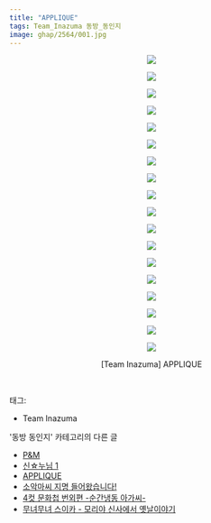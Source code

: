 ```yaml
---
title: "APPLIQUE"
tags: Team_Inazuma 동방_동인지
image: ghap/2564/001.jpg
---
```

<div class="article">
<p style="text-align: center; clear: none; float: none;"><img src="{{ site.nasurl }}/ghap/2564/001.jpg"/></p>
<p style="text-align: center; clear: none; float: none;"><img src="{{ site.nasurl }}/ghap/2564/002.jpg"/></p>
<p style="text-align: center; clear: none; float: none;"><img src="{{ site.nasurl }}/ghap/2564/003.jpg"/></p>
<p style="text-align: center; clear: none; float: none;"><img src="{{ site.nasurl }}/ghap/2564/004.jpg"/></p>
<p style="text-align: center; clear: none; float: none;"><img src="{{ site.nasurl }}/ghap/2564/005.jpg"/></p>
<p style="text-align: center; clear: none; float: none;"><img src="{{ site.nasurl }}/ghap/2564/006.jpg"/></p>
<p style="text-align: center; clear: none; float: none;"><img src="{{ site.nasurl }}/ghap/2564/007.jpg"/></p>
<p style="text-align: center; clear: none; float: none;"><img src="{{ site.nasurl }}/ghap/2564/008.jpg"/></p>
<p style="text-align: center; clear: none; float: none;"><img src="{{ site.nasurl }}/ghap/2564/009.jpg"/></p>
<p style="text-align: center; clear: none; float: none;"><img src="{{ site.nasurl }}/ghap/2564/010.jpg"/></p>
<p style="text-align: center; clear: none; float: none;"><img src="{{ site.nasurl }}/ghap/2564/011.jpg"/></p>
<p style="text-align: center; clear: none; float: none;"><img src="{{ site.nasurl }}/ghap/2564/012.jpg"/></p>
<p style="text-align: center; clear: none; float: none;"><img src="{{ site.nasurl }}/ghap/2564/013.jpg"/></p>
<p style="text-align: center; clear: none; float: none;"><img src="{{ site.nasurl }}/ghap/2564/014.jpg"/></p>
<p style="text-align: center; clear: none; float: none;"><img src="{{ site.nasurl }}/ghap/2564/015.jpg"/></p>
<p style="text-align: center; clear: none; float: none;"><img src="{{ site.nasurl }}/ghap/2564/016.jpg"/></p>
<p style="text-align: center; clear: none; float: none;"><img src="{{ site.nasurl }}/ghap/2564/017.jpg"/></p>
<p style="text-align: center; clear: none; float: none;"><img src="{{ site.nasurl }}/ghap/2564/018.jpg"/></p>
<p style="text-align: center; clear: none; float: none;">[Team Inazuma] APPLIQUE</p>
<p><br/></p>
</div><div class="tagTrail">
<p>태그: </p>
<ul>
<li>Team Inazuma</li>
</ul>
</div><div class="another">
<p>'동방 동인지' 카테고리의 다른 글</p>
<ul>
<li><a href="/2016-10-13-ghap_2566">P&amp;M</a></li>
<li><a href="/2016-10-13-ghap_2565">신☆누님 1</a></li>
<li><a href="/2016-10-13-ghap_2564">APPLIQUE</a></li>
<li><a href="/2016-10-13-ghap_2563">소악마씨 지명 들어왔습니다!</a></li>
<li><a href="/2016-10-13-ghap_2562">4컷 문화첩 번외편 -순간냉동 아가씨-</a></li>
<li><a href="/2016-10-12-ghap_2559">무녀무녀 스이카 - 모리야 신사에서 옛날이야기</a></li>
</ul>
</div><div class="cb_module cb_fluid">
<div class="cb_wrt cb_profile">
</div><!-- commentList close -->
</div>